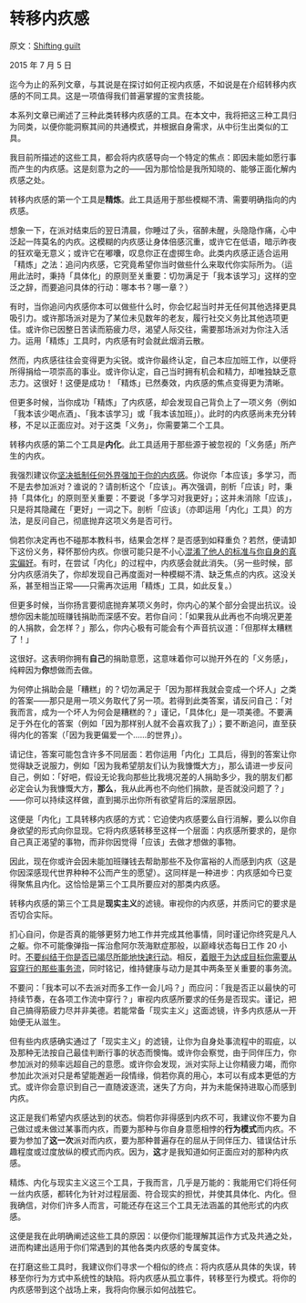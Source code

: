 # 转移内疚感

原文：[Shifting guilt](https://mindingourway.com/shifting-guilt/)

2015 年 7 月 5 日

迄今为止的系列文章，与其说是在探讨如何正视内疚感，不如说是在介绍转移内疚感的不同工具。这是一项值得我们普遍掌握的宝贵技能。

本系列文章已阐述了三种此类转移内疚感的工具。在本文中，我将把这三种工具归为同类，以便你能洞察其间的共通模式，并根据自身需求，从中衍生出类似的工具。

我目前所描述的这些工具，都会将内疚感导向一个特定的焦点：即因未能如愿行事而产生的内疚感。这是刻意为之的——因为那恰恰是我所知晓的、能够正面化解内疚感之处。

转移内疚感的第一个工具是**精炼**。此工具适用于那些模糊不清、需要明确指向的内疚感。

想象一下，在派对结束后的翌日清晨，你睡过了头，宿醉未醒，头隐隐作痛，心中泛起一阵莫名的内疚。这模糊的内疚感让身体倍感沉重，或许它在低语，暗示昨夜的狂欢毫无意义；或许它在嘟囔，叹息你正在虚掷生命。此类内疚感正适合运用「精炼」之法：追问内疚感，它究竟希望你当时做些什么来取代你实际所为。（运用此法时，秉持「具体化」的原则至关重要：切勿满足于「我本该学习」这样的空泛之辞，而要追问具体的行动：哪本书？哪一章？）

有时，当你追问内疚感你本可以做些什么时，你会忆起当时并无任何其他选择更具吸引力。或许那场派对是为了某位未见数年的老友，履行社交义务比其他选项更佳。或许你已因整日苦读而筋疲力尽，渴望人际交往，需要那场派对为你注入活力。运用「精炼」工具时，内疚感有时会就此烟消云散。

然而，内疚感往往会变得更为尖锐。或许你最终认定，自己本应加班工作，以便将所得捐给一项崇高的事业。或许你认定，自己当时拥有机会和精力，却唯独缺乏意志力。这很好！这便是成功！「精炼」已然奏效，内疚感的焦点变得更为清晰。

但更多时候，当你成功「精炼」了内疚感，却会发现自己背负上了一项义务（例如「我本该少喝点酒」、「我本该学习」或「我本该加班」）。此时的内疚感尚未充分转移，不足以正面应对。对于这类「义务」，你需要第二个工具。

转移内疚感的第二个工具是**内化**。此工具适用于那些源于被忽视的「义务感」所产生的内疚。

我强烈建议你[坚决抵制任何外界强加于你的内疚感](https://mindingourway.com/not-because-you-should/)。你说你「本应该」多学习，而不是去参加派对？谁说的？请剖析这个「应该」。再次强调，剖析「应该」时，秉持「具体化」的原则至关重要：不要说「多学习对我更好」；这并未消除「应该」，只是将其隐藏在「更好」一词之下。剖析「应该」（亦即运用「内化」工具）的方法，是反问自己，彻底抛弃这项义务是否可行。

倘若你决定再也不碰那本教科书，结果会怎样？是否感到如释重负？若然，便请卸下这份义务，释怀那份内疚。你很可能只是不小心[混淆了他人的标准与你自身的真实偏好](https://mindingourway.com/half-assing-it-with-everything-youve-got/)。有时，在尝试「内化」的过程中，内疚感会就此消失。（另一些时候，部分内疚感消失了，你却发现自己再度面对一种模糊不清、缺乏焦点的内疚。这没关系，甚至相当正常——只需再次运用「精炼」工具，如此反复。）

但更多时候，当你扬言要彻底抛弃某项义务时，你内心的某个部分会提出抗议。设想你因未能加班赚钱捐助而深感不安。若你自问：「如果我从此再也不向境况更差的人捐款，会怎样？」那么，你内心极有可能会有个声音抗议道：「但那样太糟糕了！」

这很好。这表明你拥有**自己**的捐助意愿，这意味着你可以抛开外在的「义务感」，纯粹因为**你**想做而去做。

为何停止捐助会是「糟糕」的？切勿满足于「因为那样我就会变成一个坏人」之类的答案——那只是用一项义务取代了另一项。若得到此类答案，请反问自己：「对我而言，成为一个坏人为何会是糟糕的？」谨记，「具体化」是一项美德。不要满足于外在化的答案（例如「因为那样别人就不会喜欢我了」）；要不断追问，直至获得内化的答案（「因为我更偏爱一个……的世界」）。

请记住，答案可能包含许多不同层面：若你运用「内化」工具后，得到的答案让你觉得缺乏说服力，例如「因为我希望朋友们认为我慷慨大方」，那么请进一步反问自己，例如：「好吧，假设无论我向那些比我境况差的人捐助多少，我的朋友们都必定会认为我慷慨大方，**那么**，我从此再也不向他们捐款，是否就没问题了？」——你可以持续这样做，直到揭示出你所有欲望背后的深层原因。

这便是「内化」工具转移内疚感的方式：它迫使内疚感要么自行消解，要么以你自身欲望的形式向你显现。它将内疚感转移至这样一个层面：内疚感所要求的，是你自己真正渴望的事物，而非你因觉得「应该」去做才想做的事物。

因此，现在你或许会因未能加班赚钱去帮助那些不及你富裕的人而感到内疚（这是你因深感现代世界种种不公而产生的愿望）。这同样是一种进步：内疚感如今已变得聚焦且内化。这恰恰是第三个工具所要应对的那类内疚感。

转移内疚感的第三个工具是**现实主义**的滤镜。审视你的内疚感，并质问它的要求是否切合实际。

扪心自问，你是否真的能够更努力地工作并完成其他事情，同时谨记你终究是凡人之躯。你不可能像弹指一挥治愈阿尔茨海默症那般，以巅峰状态每日工作 20 小时。[不要纠结于你是否已竭尽所能地快速行动](https://mindingourway.com/stop-before-you-drop/)。相反，[着眼于为达成目标你需要从容穿行的那些事务流](https://mindingourway.com/rest-in-motion/)，同时铭记，维持健康与动力是其中两条至关重要的事务流。

不要问：「我本可以不去派对而多工作一会儿吗？」而应问：「我是否正以最快的可持续节奏，在各项工作流中穿行？」审视内疚感所要求的任务是否现实。谨记，把自己搞得筋疲力尽并非美德。若能常备「现实主义」这面滤镜，许多内疚感从一开始便无从滋生。

但有些内疚感确实通过了「现实主义」的滤镜，让你为自身处事流程中的瑕疵，以及那种无法按自己最佳判断行事的状态而懊悔。或许你会察觉，由于同伴压力，你参加派对的频率远超自己的意愿。或许你会发现，派对实际上让你精疲力竭，而你参加此次派对只是希望能邂逅一段情缘，倘若你真的用心，本可以有成本更低的方式。或许你会意识到自己一直随波逐流，迷失了方向，并为未能保持进取心而感到内疚。

这正是我们希望内疚感达到的状态。倘若你非得感到内疚不可，我建议你不要为自己做过或未做过某事而内疚，而要为那种与你自身意愿相悖的**行为模式**而内疚。不要为参加了**这一次**派对而内疚，要为那种普遍存在的屈从于同伴压力、错误估计乐趣程度或过度放纵的模式而内疚。因为，**这**才是我知道如何正面应对的那种内疚感。

精炼、内化与现实主义这三个工具，于我而言，几乎是万能的：我能用它们将任何一丝内疚感，都转化为针对过程层面、符合现实的担忧，并使其具体化、内化。但我确信，对你们许多人而言，可能还存在这三个工具无法涵盖的其他形式的内疚感。

这便是我在此明确阐述这些工具的原因：以便你们能理解其运作方式及共通之处，进而构建出适用于你们常遇到的其他各类内疚感的专属变体。

在打磨这些工具时，我建议你们寻求一个相似的终点：将内疚感从具体的失误，转移至你行为方式中系统性的缺陷。将内疚感从孤立事件，转移至行为模式。将你的内疚感带到这个战场上来，我将向你展示如何战胜它。